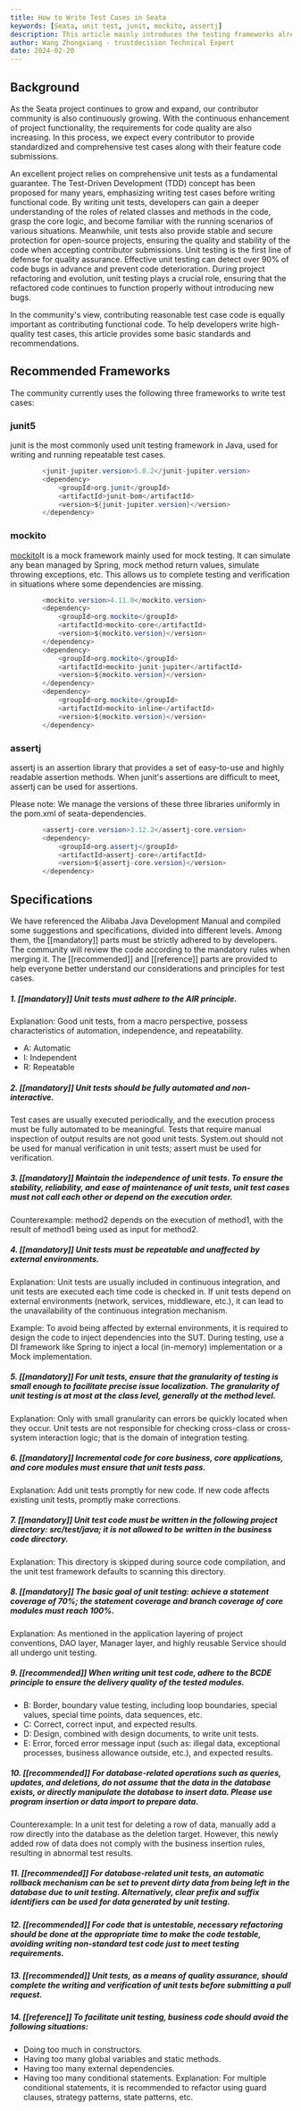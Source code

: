 ```yaml
---
title: How to Write Test Cases in Seata
keywords: [Seata, unit test, junit, mockito, assertj]
description: This article mainly introduces the testing frameworks already used in Seata and community suggestions on how developers can better write test cases.
author: Wang Zhongxiang - trustdecision Technical Expert
date: 2024-02-20
---
```


## Background
As the Seata project continues to grow and expand, our contributor community is also continuously growing. With the continuous enhancement of project functionality, the requirements for code quality are also increasing. In this process, we expect every contributor to provide standardized and comprehensive test cases along with their feature code submissions.

An excellent project relies on comprehensive unit tests as a fundamental guarantee. The Test-Driven Development (TDD) concept has been proposed for many years, emphasizing writing test cases before writing functional code. By writing unit tests, developers can gain a deeper understanding of the roles of related classes and methods in the code, grasp the core logic, and become familiar with the running scenarios of various situations. Meanwhile, unit tests also provide stable and secure protection for open-source projects, ensuring the quality and stability of the code when accepting contributor submissions. Unit testing is the first line of defense for quality assurance. Effective unit testing can detect over 90% of code bugs in advance and prevent code deterioration. During project refactoring and evolution, unit testing plays a crucial role, ensuring that the refactored code continues to function properly without introducing new bugs.

In the community's view, contributing reasonable test case code is equally important as contributing functional code. To help developers write high-quality test cases, this article provides some basic standards and recommendations.

## Recommended Frameworks
The community currently uses the following three frameworks to write test cases:

### junit5
junit is the most commonly used unit testing framework in Java, used for writing and running repeatable test cases.


```java
        <junit-jupiter.version>5.8.2</junit-jupiter.version>
        <dependency>
            <groupId>org.junit</groupId>
            <artifactId>junit-bom</artifactId>
            <version>${junit-jupiter.version}</version>
        </dependency>
```

### mockito
[mockito](https://javadoc.io/static/org.mockito/mockito-core/5.10.0/org/mockito/Mockito.html)It is a mock framework mainly used for mock testing. It can simulate any bean managed by Spring, mock method return values, simulate throwing exceptions, etc. This allows us to complete testing and verification in situations where some dependencies are missing.

```java
        <mockito.version>4.11.0</mockito.version>
        <dependency>
            <groupId>org.mockito</groupId>
            <artifactId>mockito-core</artifactId>
            <version>${mockito.version}</version>
        </dependency>
        <dependency>
            <groupId>org.mockito</groupId>
            <artifactId>mockito-junit-jupiter</artifactId>
            <version>${mockito.version}</version>
        </dependency>
        <dependency>
            <groupId>org.mockito</groupId>
            <artifactId>mockito-inline</artifactId>
            <version>${mockito.version}</version>
        </dependency>
```
### assertj
assertj is an assertion library that provides a set of easy-to-use and highly readable assertion methods. When junit's assertions are difficult to meet, assertj can be used for assertions.

Please note: We manage the versions of these three libraries uniformly in the pom.xml of seata-dependencies.


```java
        <assertj-core.version>3.12.2</assertj-core.version>
        <dependency>
            <groupId>org.assertj</groupId>
            <artifactId>assertj-core</artifactId>
            <version>${assertj-core.version}</version>
        </dependency>
```
## Specifications
We have referenced the Alibaba Java Development Manual and compiled some suggestions and specifications, divided into different levels. Among them, the [[mandatory]] parts must be strictly adhered to by developers. The community will review the code according to the mandatory rules when merging it. The [[recommended]] and [[reference]] parts are provided to help everyone better understand our considerations and principles for test cases.

##### 1. [[mandatory]] Unit tests must adhere to the AIR principle.

Explanation: Good unit tests, from a macro perspective, possess characteristics of automation, independence, and repeatability.
- A: Automatic
- I: Independent
- R: Repeatable

##### 2. [[mandatory]] Unit tests should be fully automated and non-interactive.
Test cases are usually executed periodically, and the execution process must be fully automated to be meaningful. Tests that require manual inspection of output results are not good unit tests. System.out should not be used for manual verification in unit tests; assert must be used for verification.

##### 3. [[mandatory]] Maintain the independence of unit tests. To ensure the stability, reliability, and ease of maintenance of unit tests, unit test cases must not call each other or depend on the execution order.
Counterexample: method2 depends on the execution of method1, with the result of method1 being used as input for method2.

##### 4. [[mandatory]] Unit tests must be repeatable and unaffected by external environments.
Explanation: Unit tests are usually included in continuous integration, and unit tests are executed each time code is checked in. If unit tests depend on external environments (network, services, middleware, etc.), it can lead to the unavailability of the continuous integration mechanism.

Example: To avoid being affected by external environments, it is required to design the code to inject dependencies into the SUT. During testing, use a DI framework like Spring to inject a local (in-memory) implementation or a Mock implementation.

##### 5. [[mandatory]] For unit tests, ensure that the granularity of testing is small enough to facilitate precise issue localization. The granularity of unit testing is at most at the class level, generally at the method level.
Explanation: Only with small granularity can errors be quickly located when they occur. Unit tests are not responsible for checking cross-class or cross-system interaction logic; that is the domain of integration testing.

##### 6. [[mandatory]] Incremental code for core business, core applications, and core modules must ensure that unit tests pass.
Explanation: Add unit tests promptly for new code. If new code affects existing unit tests, promptly make corrections.

##### 7. [[mandatory]] Unit test code must be written in the following project directory: src/test/java; it is not allowed to be written in the business code directory.
Explanation: This directory is skipped during source code compilation, and the unit test framework defaults to scanning this directory.

##### 8. [[mandatory]] The basic goal of unit testing: achieve a statement coverage of 70%; the statement coverage and branch coverage of core modules must reach 100%.
Explanation: As mentioned in the application layering of project conventions, DAO layer, Manager layer, and highly reusable Service should all undergo unit testing.

##### 9. [[recommended]] When writing unit test code, adhere to the BCDE principle to ensure the delivery quality of the tested modules.
- B: Border, boundary value testing, including loop boundaries, special values, special time points, data sequences, etc.
- C: Correct, correct input, and expected results.
- D: Design, combined with design documents, to write unit tests.
- E: Error, forced error message input (such as: illegal data, exceptional processes, business allowance outside, etc.), and expected results.

##### 10. [[recommended]] For database-related operations such as queries, updates, and deletions, do not assume that the data in the database exists, or directly manipulate the database to insert data. Please use program insertion or data import to prepare data.
Counterexample: In a unit test for deleting a row of data, manually add a row directly into the database as the deletion target. However, this newly added row of data does not comply with the business insertion rules, resulting in abnormal test results.

##### 11. [[recommended]] For database-related unit tests, an automatic rollback mechanism can be set to prevent dirty data from being left in the database due to unit testing. Alternatively, clear prefix and suffix identifiers can be used for data generated by unit testing.

##### 12. [[recommended]] For code that is untestable, necessary refactoring should be done at the appropriate time to make the code testable, avoiding writing non-standard test code just to meet testing requirements.

##### 13. [[recommended]] Unit tests, as a means of quality assurance, should complete the writing and verification of unit tests before submitting a pull request.

##### 14. [[reference]] To facilitate unit testing, business code should avoid the following situations:
- Doing too much in constructors.
- Having too many global variables and static methods.
- Having too many external dependencies.
- Having too many conditional statements.
Explanation: For multiple conditional statements, it is recommended to refactor using guard clauses, strategy patterns, state patterns, etc.

